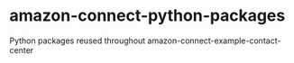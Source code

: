 # amazon-connect-python-packages
Python packages reused throughout amazon-connect-example-contact-center
